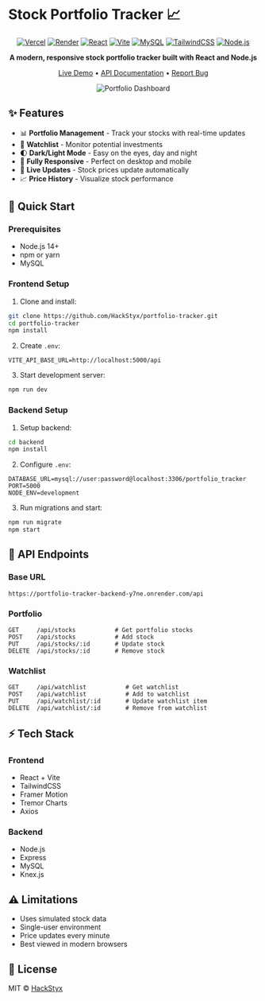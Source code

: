 # Stock Portfolio Tracker 📈

<div align="center">

[![Vercel](https://img.shields.io/badge/Vercel-000000?style=for-the-badge&logo=vercel&logoColor=white)](https://portfolio-tracker-hackstyx.vercel.app)
[![Render](https://img.shields.io/badge/Render-46E3B7?style=for-the-badge&logo=render&logoColor=white)](https://portfolio-tracker-backend-y7ne.onrender.com/api)
[![React](https://img.shields.io/badge/React-20232A?style=for-the-badge&logo=react&logoColor=61DAFB)](https://reactjs.org/)
[![Vite](https://img.shields.io/badge/Vite-646CFF?style=for-the-badge&logo=vite&logoColor=white)](https://vitejs.dev/)
[![MySQL](https://img.shields.io/badge/MySQL-4479A1?style=for-the-badge&logo=mysql&logoColor=white)](https://www.mysql.com/)
[![TailwindCSS](https://img.shields.io/badge/Tailwind_CSS-38B2AC?style=for-the-badge&logo=tailwind-css&logoColor=white)](https://tailwindcss.com/)
[![Node.js](https://img.shields.io/badge/Node.js-339933?style=for-the-badge&logo=nodedotjs&logoColor=white)](https://nodejs.org/)

<p align="center">
  <strong>A modern, responsive stock portfolio tracker built with React and Node.js</strong>
</p>

[Live Demo](https://portfolio-tracker-hackstyx.vercel.app) • [API Documentation](#-api-endpoints) • [Report Bug](https://github.com/HackStyx/portfolio-tracker/issues)

![Portfolio Dashboard](https://i.imgur.com/your-screenshot.png)

</div>

## ✨ Features

- 📊 **Portfolio Management** - Track your stocks with real-time updates
- 👀 **Watchlist** - Monitor potential investments
- 🌓 **Dark/Light Mode** - Easy on the eyes, day and night
- 📱 **Fully Responsive** - Perfect on desktop and mobile
- 🔄 **Live Updates** - Stock prices update automatically
- 📈 **Price History** - Visualize stock performance

## 🚀 Quick Start

### Prerequisites

- Node.js 14+
- npm or yarn
- MySQL

### Frontend Setup

1. Clone and install:
```bash
git clone https://github.com/HackStyx/portfolio-tracker.git
cd portfolio-tracker
npm install
```

2. Create `.env`:
```env
VITE_API_BASE_URL=http://localhost:5000/api
```

3. Start development server:
```bash
npm run dev
```

### Backend Setup

1. Setup backend:
```bash
cd backend
npm install
```

2. Configure `.env`:
```env
DATABASE_URL=mysql://user:password@localhost:3306/portfolio_tracker
PORT=5000
NODE_ENV=development
```

3. Run migrations and start:
```bash
npm run migrate
npm start
```

## 🔌 API Endpoints

### Base URL
```
https://portfolio-tracker-backend-y7ne.onrender.com/api
```

### Portfolio

```
GET     /api/stocks           # Get portfolio stocks
POST    /api/stocks           # Add stock
PUT     /api/stocks/:id       # Update stock
DELETE  /api/stocks/:id       # Remove stock
```

### Watchlist

```
GET     /api/watchlist           # Get watchlist
POST    /api/watchlist           # Add to watchlist
PUT     /api/watchlist/:id       # Update watchlist item
DELETE  /api/watchlist/:id       # Remove from watchlist
```

## ⚡️ Tech Stack

### Frontend
- React + Vite
- TailwindCSS
- Framer Motion
- Tremor Charts
- Axios

### Backend
- Node.js
- Express
- MySQL
- Knex.js

## ⚠️ Limitations

- Uses simulated stock data
- Single-user environment
- Price updates every minute
- Best viewed in modern browsers

## 📄 License

MIT © [HackStyx](LICENSE)
